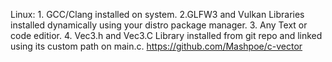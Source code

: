 Linux: 1. GCC/Clang installed on system. 2.GLFW3 and Vulkan Libraries installed dynamically using your distro package manager. 3. Any Text or code editior. 4. Vec3.h and Vec3.C Library installed from git repo and linked using its custom path on main.c. https://github.com/Mashpoe/c-vector
